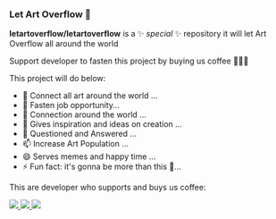 ### Let Art Overflow 👋


**letartoverflow/letartoverflow** is a ✨ _special_ ✨ repository
it will let Art Overflow all around the world

Support developer to fasten this project
by buying us coffee 🤗🤗🤗

This project will do below:
- 🔭 Connect all art around the world ...
- 🌱 Fasten job opportunity...
- 👯 Connection around the world ...
- 🤔 Gives inspiration and ideas on creation ...
- 💬 Questioned and Answered ...
- 📫 Increase Art Population ...
- 😄 Serves memes and happy time ...
- ⚡ Fun fact: it's gonna be more than this 🤗...

This are developer who supports and buys us coffee:


<a href = "https://github.com/letartoverflow/contributors">
  <img src = "https://contrib.rocks/image?repo = devfemibadmus/letartoverflow"/>
</a>


<a href = "https://github.com/letartoverflow/contributors">
  <img src = "https://contrib.rocks/image?repo = n33ds0n/letartoverflow"/>
</a>


<a href = "https://github.com/letartoverflow/contributors">
  <img src = "https://contrib.rocks/image?repo = kcubeterm/letartoverflow"/>
</a>
